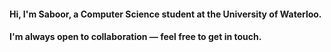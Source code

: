 <h4> Hi, I'm Saboor, a Computer Science student at the University of Waterloo. </h4>
<h4> I'm always open to collaboration — feel free to get in touch. </h4>
